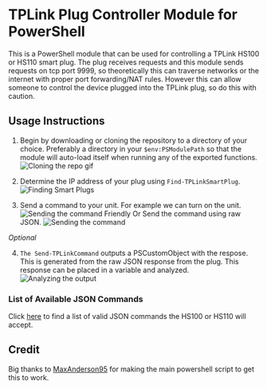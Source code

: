 # TPLink Plug Controller Module for PowerShell
This is a PowerShell module that can be used for controlling a TPLink HS100 or HS110 smart plug. The plug receives requests and this module sends requests on tcp port 9999, so theoretically this can traverse networks or the internet with proper port forwarding/NAT rules. However this can allow someone to control the device plugged into the TPLink plug, so do this with caution.

## Usage Instructions
1. Begin by downloading or cloning the repository to a directory of your choice. Preferably a directory in your `$env:PSModulePath` so that the module will auto-load itself when running any of the exported functions.
![Cloning the repo gif](https://i.imgur.com/4jYVufF.gif)

2. Determine the IP address of your plug using `Find-TPLinkSmartPlug`.
![Finding Smart Plugs](https://i.imgur.com/Ky4i5bU.gif)

3. Send a command to your unit. For example we can turn on the unit.
![Sending the command Friendly](https://i.imgur.com/AsSGV5L.gif)
Or Send the command using raw JSON.
![Sending the command](https://i.imgur.com/QhuCZtW.gif)

*Optional*

4. `The Send-TPLinkCommand` outputs a PSCustomObject with the respose. This is generated from the raw JSON response from the plug. This response can be placed in a variable and analyzed.
![Analyzing the output](https://i.imgur.com/AiXksBt.gif)

### List of Available JSON Commands
Click [here](https://github.com/MaxAnderson95/TPLink-PlugController-PowerShell/blob/master/Sources/Resources/TPLink-Smarthome-commands.txt) to find a list of valid JSON commands the HS100 or HS110 will accept.

## Credit
Big thanks to [MaxAnderson95](https://github.com/MaxAnderson95/TPLink-PlugController-PowerShell) for making the main powershell script to get this to work.
